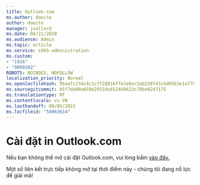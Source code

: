 ```yaml
---
title: Outlook.com
ms.author: daeite
author: daeite
manager: joallard
ms.date: 04/21/2020
ms.audience: Admin
ms.topic: article
ms.service: o365-administration
ms.custom:
- "1916"
- "9000302"
ROBOTS: NOINDEX, NOFOLLOW
localization_priority: Normal
ms.openlocfilehash: 95aafc234c4c1cff28816ffe1e8ec2ab258f43c6d05b3e1a778ad1a701235512
ms.sourcegitcommit: b5f7da89a650d2915dc652449623c78be6247175
ms.translationtype: MT
ms.contentlocale: vi-VN
ms.lasthandoff: 08/05/2021
ms.locfileid: "54063614"
---
```

# <a name="settings-in-outlookcom"></a>Cài đặt in Outlook.com

Nếu bạn không thể mở cài đặt Outlook.com, vui lòng bấm [vào đây.](https://outlook.live.com/mail/options/general/timeAndLanguage)

Một số liên kết trực tiếp không mở tại thời điểm này - chúng tôi đang nỗ lực để giải mã!